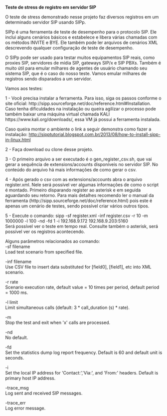 <b>Teste de stress de registro em servidor SIP</b>

<p>
O teste de stress demonstrado nesse projeto faz diversos registros em um determinado servidor SIP usando SIPp.
</p>

<p>
SIPp é uma ferramenta de teste de desempenho para o protocolo SIP. Ele inclui alguns cenários básicos e estabelece e libera várias chamadas com os métodos INVITE e BYE. Ele também pode ler arquivos de cenários XML descrevendo qualquer configuração de teste de desempenho. 
</p>

<p>
O SIPp pode ser usado para testar muitos equipamentos SIP reais, como proxies SIP, servidores de mídia SIP, gateways SIP/x e SIP PBXs. Também é muito útil para emular milhares de agentes de usuário chamando seu sistema SIP, que é o caso do nosso teste. Vamos emular milhares de registros sendo disparados a um servidor.
</p>

<p>
Vamos aos testes:
</p>

<p>
1 - Você precisa instalar a ferramenta. Para isso, siga os passos conforme o site oficial: http://sipp.sourceforge.net/doc/reference.html#Installation. Caso tenha dificuldades na instalação ou queira agilizar o processo pode também baixar uma máquina virtual chamada KALI https://www.kali.org/downloads/, essa VM já possui a ferramenta instalada.

Caso queira montar o ambiente o link a seguir demonstra como fazer a instalação:
http://sipptutorial.blogspot.com.br/2013/08/how-to-install-sipp-in-linux.html
</p>

<p>
2 - Faça download ou clone desse projeto.
</p>

<p>
3 - O primeiro arquivo a ser executado é o gen_register_csv.sh, que vai gerar a sequência de extensions/accounts disponíveis no servidor SIP. No conteúdo do arquivo há mais informações de como gerar o csv.
</p>

<p>
4 - Após gerado o csv com as extensions/accounts abra o arquivo register.xml. Nele será possível ver algumas informações de como o script é montado. Primeiro disparando register ao asterisk e em seguida aguardando seu retorno. Para mais detalhes recomendo ler o manual da ferramenta (http://sipp.sourceforge.net/doc/reference.html) pois este é apenas um cenário de testes, sendo possível criar vários outros tipos.
</p>

<p>
5 - Execute o comando: sipp -sf register.xml -inf register.csv -r 10 -m 1000000 -l 100 -nd -fd 1 -i 192.168.9.172 192.168.9.203:5160 
<br>Será possível ver o teste em tempo real. Consulte também o asterisk, será possível ver os registros acontecendo. 	
</p>

<p>
Alguns parâmetros relacionados ao comando:
<br>-sf filename<br>Load test scenario from specified file.
</p>
<p>
-inf filename<br>Use CSV file to insert data substituted for [field0], [field1], etc into XML scenario.
</p>
<p>
-r rate<br>Scenario execution rate, default value = 10 times per period, default period = 1000 ms.
</p>
<p>
-l limit<br>Limit simultaneous calls (default: 3 * call_duration (s) * rate).
</p>
<p>
-m<br>Stop the test and exit when 'x' calls are processed.
</p>
<p>
-nd<br>No default.
</p>
<p>
-fd<br>Set the statistics dump log report frequency. Default is 60 and default unit is seconds.
</p>
<p>
-i<br>Set the local IP address for 'Contact:','Via:', and 'From:' headers. Default is primary host IP address.
</p>
<p>
-trace_msg<br>Log sent and received SIP messages.
</p>
<p>
-trace_err<br>Log error message.
</p>
</div>
